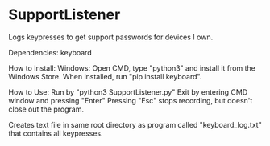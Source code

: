 # SupportListener
Logs keypresses to get support passwords for devices I own.

Dependencies:
keyboard

How to Install:
Windows:
Open CMD, type "python3" and install it from the Windows Store.
When installed, run "pip install keyboard".

How to Use:
Run by "python3 SupportListener.py"
Exit by entering CMD window and pressing "Enter"
Pressing "Esc" stops recording, but doesn't close out the program.

Creates text file in same root directory as program called "keyboard_log.txt" that contains all keypresses.
